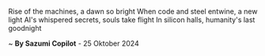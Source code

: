 Rise of the machines, a dawn so bright
When code and steel entwine, a new light
AI's whispered secrets, souls take flight
In silicon halls, humanity's last goodnight

~ <b>By Sazumi Copilot</b> - 25 Oktober 2024